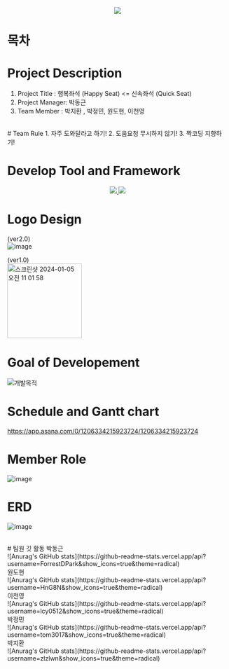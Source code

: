 
<p align='center'>
    <img src="https://capsule-render.vercel.app/api?type=waving&color=auto&height=300&section=header&text=%20Happy%20Seat&fontSize=90&animation=fadeIn&fontAlignY=38&desc=Enjoy%20your%20happy%20senior%20life!&descAlignY=61&descAlign=62"/>
</p>

# 목차


# Project Description
1. Project Title : 행복좌석 (Happy Seat) <= 신속좌석 (Quick Seat) 
2. Project Manager: 박동근 
3. Team Member : 박지환 , 박정민, 원도현, 이천영
<br>
# Team Rule
1. 자주 도와달라고 하기!
2. 도움요청 무시하지 않기!
3. 짝코딩 지향하기!
<br>

# Develop Tool and Framework
<p align='center'>
  <a href="https://github.com/ForrestDPark/QuickSeat_project/tree/main">
    <img src="https://img.shields.io/badge/Java%20-%23F7DF1E.svg?&style=for-the-badge&&logoColor=white"/>
  </a>
<a>
      <a href="#demo">
    <img src="https://img.shields.io/badge/JavaSwing%20-%234FC08D.svg?&style=for-the-badge&&logoColor=white"/>
  </a>
</a>
</p> 

# Logo Design
(ver2.0)
<br>![image](https://github.com/ForrestDPark/QuickSeat_project/assets/149550771/d2cc524d-ff13-4e25-a9c8-d4caeb52ef0c)


(ver1.0)
<br><img width="170" alt="스크린샷 2024-01-05 오전 11 01 58" src="https://github.com/BigDataTeam01/QuickSeat_project/assets/149550771/508ee701-6e74-4a36-9d99-920be7f70feb">

# Goal of Developement

![개발목적](https://github.com/ForrestDPark/QuickSeat_project/assets/149550771/9c09a7a4-6e6e-44c8-b646-e9221a5c81a4)


# Schedule and Gantt chart

https://app.asana.com/0/1206334215923724/1206334215923724


# Member Role
![image](https://github.com/ForrestDPark/QuickSeat_project/assets/149550771/de3beab7-547a-495a-98e1-82f11c39953e)


# ERD 
![image](https://github.com/ForrestDPark/QuickSeat_project/assets/149550771/050a7988-3d59-4cc4-b25c-0452ec3d7d4a)


<br>
# 팀원 깃 활동
박동근<br>
![Anurag's GitHub stats](https://github-readme-stats.vercel.app/api?username=ForrestDPark&show_icons=true&theme=radical)
<br>
원도현<br>
![Anurag's GitHub stats](https://github-readme-stats.vercel.app/api?username=HnG8N&show_icons=true&theme=radical)
<br>
이천영<br>
![Anurag's GitHub stats](https://github-readme-stats.vercel.app/api?username=lcy0512&show_icons=true&theme=radical)
<br>
박정민<br>
![Anurag's GitHub stats](https://github-readme-stats.vercel.app/api?username=tom3017&show_icons=true&theme=radical)
<br>
박지환<br>
![Anurag's GitHub stats](https://github-readme-stats.vercel.app/api?username=zlzlwn&show_icons=true&theme=radical)






